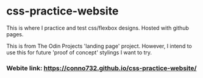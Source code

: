 # css-practice-website
This is where I practice and test css/flexbox designs. Hosted with github pages.

This is from The Odin Projects 'landing page' project. However, I intend to use this for
    future 'proof of concept' stylings I want to try.

### Webite link: https://conno732.github.io/css-practice-website/

